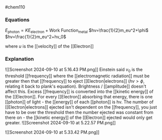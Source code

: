 #chem110 
### Equations
$E_{\text{photon}} = KE_{\text{electron}} + \text{Work Function}_\text{metal}$ 
$hv=\frac{1}{2}m_eu^2+\phi$ 
$hv=\frac{1}{2}m_eu^2+hv_0$ 

where $u$ is the [[velocity]] of the [[Electron]]

### Explanation

![[Screenshot 2024-09-10 at 5.16.43 PM.png]]
Einstein said $v_0$ is the threshold [[frequency]] where the [[electromagnetic radiation]] must be greater then that [[frequency]] to eject [[Electron|electrons]] ($hv>\phi$, relating it back to plank's equation). Brightness / [[amplitude]] doesn't affect this. Excess [[frequency]] is converted into the [[kinetic energy]] of the [[Electron]]. For every [[Electron]] absorbing that energy, there is one [[photon]] of light - the [[energy]] of each [[photon]] is hv. The number of [[Electron|electrons]] ejected isn't dependent on the [[frequency]], you just have to be over the threshold then the number ejected was constant from there on - the [[kinetic energy]] of the [[Electron]] ejected would only get greater.
![[Screenshot 2024-09-10 at 5.22.57 PM.png]]


![[Screenshot 2024-09-10 at 5.33.42 PM.png]]

